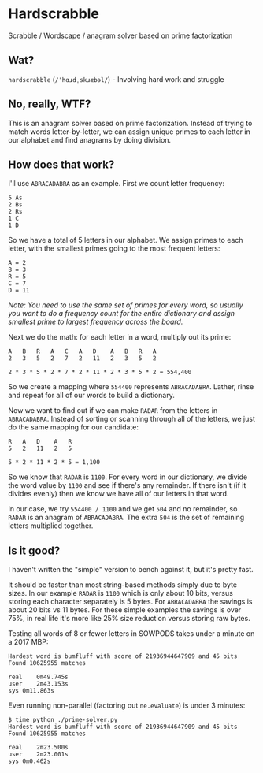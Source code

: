 # Hardscrabble

Scrabble / Wordscape / anagram solver based on prime factorization

## Wat?

`hardscrabble` (`/ˈhɑɹdˌskɹæbəl/`) - Involving hard work and struggle

## No, really, WTF?

This is an anagram solver based on prime factorization. Instead of trying to match words letter-by-letter, we can assign unique primes to each letter in our alphabet and find anagrams by doing division.

## How does that work?

I'll use `ABRACADABRA` as an example.  First we count letter frequency:

```
5 As
2 Bs
2 Rs
1 C
1 D
```

So we have a total of 5 letters in our alphabet. We assign primes to each letter, with the smallest primes going to the most frequent letters:

```
A = 2
B = 3
R = 5
C = 7
D = 11
```

_Note: You need to use the same set of primes for every word, so usually you want to do a frequency count for the entire dictionary and assign smallest prime to largest frequency across the board._

Next we do the math: for each letter in a word, multiply out its prime:

```
A   B   R   A   C   A   D    A   B   R   A
2   3   5   2   7   2   11   2   3   5   2

2 * 3 * 5 * 2 * 7 * 2 * 11 * 2 * 3 * 5 * 2 = 554,400
```

So we create a mapping where `554400` represents `ABRACADABRA`. Lather, rinse and repeat for all of our words to build a dictionary.

Now we want to find out if we can make `RADAR` from the letters in `ABRACADABRA`. Instead of sorting or scanning through all of the letters, we just do the same mapping for our candidate:

```
R   A   D    A   R
5   2   11   2   5

5 * 2 * 11 * 2 * 5 = 1,100
```
So we know that `RADAR` is `1100`. For every word in our dictionary, we divide the word value by `1100` and see if there's any remainder. If there isn't (if it divides evenly) then we know we have all of our letters in that word.

In our case, we try `554400 / 1100` and we get `504` and no remainder, so `RADAR` is an anagram of `ABRACADABRA`. The extra `504` is the set of remaining letters multiplied together.


## Is it good?

I haven't written the "simple" version to bench against it, but it's pretty fast.

It should be faster than most string-based methods simply due to byte sizes. In our example `RADAR` is `1100` which is only about 10 bits, versus storing each character separately is 5 bytes. For `ABRACADABRA` the savings is about 20 bits vs 11 bytes. For these simple examples the savings is over 75%, in real life it's more like 25% size reduction versus storing raw bytes.

Testing all words of 8 or fewer letters in SOWPODS takes under a minute on a 2017 MBP:

```
Hardest word is bumfluff with score of 21936944647909 and 45 bits
Found 10625955 matches

real	0m49.745s
user	2m43.153s
sys	0m11.863s
```

Even running non-parallel (factoring out `ne.evaluate`) is under 3 minutes:

```
$ time python ./prime-solver.py
Hardest word is bumfluff with score of 21936944647909 and 45 bits
Found 10625955 matches

real	2m23.500s
user	2m23.001s
sys	0m0.462s
```
